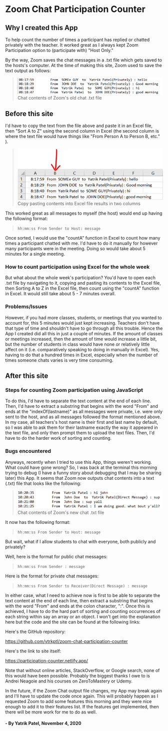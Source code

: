 # Zoom Chat Participation Counter

## Why I created this App

To help count the number of times a participant has replied or chatted privately with the teacher. It worked great as I always kept Zoom Participation option to (participate with) "Host Only."

By the way, Zoom saves the chat messages in a .txt file which gets saved to the hosts's computer. At the time of making this site, Zoom used to save the text output as follows:

> ![old chat](/src/assets/old-chat.png)
> Chat contents of Zoom's old chat .txt file


## Before this site

I'd have to copy the text from the file above and paste it in an Excel file, then "Sort A to Z" using the second column in Excel (the second column is where the text file would have things like "From Person A to Person B, etc." ).

> ![old chat](/src/assets/old-chat-excel.png)
> Copy pasting contents into Excel file results in two columns

This worked great as all messages to myself (the host) would end up having the following format:

> `hh:mm:ss From Sender to Host: message`

Once sorted, I would use the "countA" function in Excel to count how many times a participant chatted with me. I'd have to do it manually for however many participants were in the meeting. Doing so would take about 5 minutes for a single meeting.

### How to count participation using Excel for the whole week

But what about the whole week's participation? You'd have to open each .txt file by navigating to it, copying and pasting its contents to the Excel file, then Sorting A to Z in the Excel file, then count using the "countA" function in Excel. It would still take about 5 - 7 minutes overall.

### Problems/Issues

However, if you had more classes, students, or meetings that you wanted to account for, this 5 minutes would just kept increasing. Teachers don't have that type of time and shouldn't have to go through all this trouble. Hence the App I created did all this in just a couple of minutes. If the amount of classes or meetings increased, then the amount of time would increase a little bit, but the number of students in class would have none or relatively little affect on it (i.e. comparatively speaking to doing in manually in Excel). Yes, having to do that a hundred times in Excel, especially when the number of times someone chats varies is very time consuming.


## After this site

### Steps for counting Zoom participation using JavaScript

To do this, I'd have to separate the text content at the end of each line. Then, I'd have to extract a substring that begins with the word "From" and ends at the "indexOf(lastname)" as all messages were private, i.e. were only sent to the host, and as all messages followed the format mentioned above. In my case, all teachers's host name is their first and last name by default, so I was able to ask them for their lastname exactly the way it appeared in the text file, and only then prompt them to upload the text files. Then, I'd have to do the harder work of sorting and counting.

### Bugs encountered

Anyways, recently when I tried to use this App, things weren't working. What could have gone wrong? So, I was back at the terminal this morning trying to debug (I have a funny story about debugging that I may be sharing later) this App. It seems that Zoom now outputs chat contents into a text (.txt) file that looks like the following:

> ![new chat](/src/assets/new-chat.png)
> Chat contents of Zoom's new chat .txt file

It now has the following format:

> `hh:mm:ss From Sender to Host: message`

But wait, what if I allow students to chat with everyone, both publicly and privately?

Well, here is the format for public chat messages:

> `hh:mm:ss From Sender : message`

Here is the format for private chat messages:

> `hh:mm:ss From Sender to Receiver(Direct Message) : message`

In either case, what I need to achieve now is first to be able to separate the text content at the end of each line, then extract a substring that begins with the word "From" and ends at the colon character, ":". Once this is achieved, I have to do the hard part of sorting and counting occurrences of each string within say an array or an object. I won't get into the explanation here but the code and the site can be found at the following links:

Here's the GitHub repository:

<https://github.com/ytrkptl/zoom-chat-participation-counter>

Here's the link to site itself:

<https://participation-counter.netlify.app/>

Note that without online articles, StackOverflow, or Google search, none of this would have been possible. Probably the biggest thanks I owe to is Andrei Neagoie and his courses on ZeroToMastery or Udemy.

In the future, if the Zoom Chat output file changes, my App may break again and I'll have to update the code once again. This will probably happen as I requested Zoom to add some features this morning and they were nice enough to add it to their features list. If the features get implemented, then there will be more work for me to do as well.

#### - By Yatrik Patel, November 4, 2020
